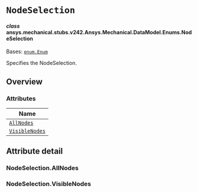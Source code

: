 # `NodeSelection`

<a id="ansys.mechanical.stubs.v242.Ansys.Mechanical.DataModel.Enums.NodeSelection"></a>

#### *class* ansys.mechanical.stubs.v242.Ansys.Mechanical.DataModel.Enums.NodeSelection

Bases: [`enum.Enum`](https://docs.python.org/3/library/enum.html#enum.Enum)

Specifies the NodeSelection.

<!-- !! processed by numpydoc !! -->

<a id="overview"></a>

## Overview

### Attributes

| Name |
| -------------------------------------------------------------------------------------------------------------------- |
| [`AllNodes`](#NodeSelection.AllNodes) |
| [`VisibleNodes`](#NodeSelection.VisibleNodes) |

<a id="attribute-detail"></a>

## Attribute detail

<a id="NodeSelection.AllNodes"></a>

### NodeSelection.AllNodes

<a id="NodeSelection.VisibleNodes"></a>

### NodeSelection.VisibleNodes



